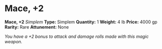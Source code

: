 # Mace, +2

**Mace, +2**
_Simplem_
**Type:** Simplem
**Quantity:** 1
**Weight:** 4 lb
**Price:** 4000 gp
**Rarity:** Rare
**Attunement:** None

*You have a +2 bonus to attack and damage rolls made with this magic weapon.*
